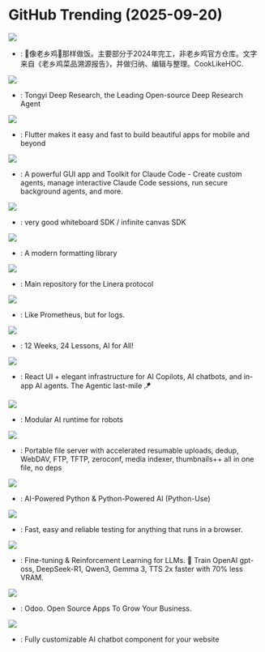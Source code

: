 # GitHub Trending (2025-09-20)

![](https://img.shields.io/badge/JavaScript-New%201-green?style=flat-square&logo=appveyor)
- [](https://github.comundefined): 🥢像老乡鸡🐔那样做饭。主要部分于2024年完工，非老乡鸡官方仓库。文字来自《老乡鸡菜品溯源报告》，并做归纳、编辑与整理。CookLikeHOC.

![](https://img.shields.io/badge/Python-New%201-green?style=flat-square&logo=appveyor)
- [](https://github.comundefined): Tongyi Deep Research, the Leading Open-source Deep Research Agent

![](https://img.shields.io/badge/Dart-New%20161-green?style=flat-square&logo=appveyor)
- [](https://github.comundefined): Flutter makes it easy and fast to build beautiful apps for mobile and beyond

![](https://img.shields.io/badge/TypeScript-New%2067-green?style=flat-square&logo=appveyor)
- [](https://github.comundefined): A powerful GUI app and Toolkit for Claude Code - Create custom agents, manage interactive Claude Code sessions, run secure background agents, and more.

![](https://img.shields.io/badge/TypeScript-New%2080-green?style=flat-square&logo=appveyor)
- [](https://github.comundefined): very good whiteboard SDK / infinite canvas SDK

![](https://img.shields.io/badge/C%2B%2B-New%2059-green?style=flat-square&logo=appveyor)
- [](https://github.comundefined): A modern formatting library

![](https://img.shields.io/badge/Rust-New%20486-green?style=flat-square&logo=appveyor)
- [](https://github.comundefined): Main repository for the Linera protocol

![](https://img.shields.io/badge/Go-New%205-green?style=flat-square&logo=appveyor)
- [](https://github.comundefined): Like Prometheus, but for logs.

![](https://img.shields.io/badge/Jupyter%20Notebook-New%20505-green?style=flat-square&logo=appveyor)
- [](https://github.comundefined): 12 Weeks, 24 Lessons, AI for All!

![](https://img.shields.io/badge/TypeScript-New%20326-green?style=flat-square&logo=appveyor)
- [](https://github.comundefined): React UI + elegant infrastructure for AI Copilots, AI chatbots, and in-app AI agents. The Agentic last-mile 🪁

![](https://img.shields.io/badge/Python-New%2049-green?style=flat-square&logo=appveyor)
- [](https://github.comundefined): Modular AI runtime for robots

![](https://img.shields.io/badge/Python-New%20131-green?style=flat-square&logo=appveyor)
- [](https://github.comundefined): Portable file server with accelerated resumable uploads, dedup, WebDAV, FTP, TFTP, zeroconf, media indexer, thumbnails++ all in one file, no deps

![](https://img.shields.io/badge/Python-New%2058-green?style=flat-square&logo=appveyor)
- [](https://github.comundefined): AI-Powered Python & Python-Powered AI (Python-Use)

![](https://img.shields.io/badge/TypeScript-New%2036-green?style=flat-square&logo=appveyor)
- [](https://github.comundefined): Fast, easy and reliable testing for anything that runs in a browser.

![](https://img.shields.io/badge/Python-New%2038-green?style=flat-square&logo=appveyor)
- [](https://github.comundefined): Fine-tuning & Reinforcement Learning for LLMs. 🦥 Train OpenAI gpt-oss, DeepSeek-R1, Qwen3, Gemma 3, TTS 2x faster with 70% less VRAM.

![](https://img.shields.io/badge/Python-New%2028-green?style=flat-square&logo=appveyor)
- [](https://github.comundefined): Odoo. Open Source Apps To Grow Your Business.

![](https://img.shields.io/badge/TypeScript-New%2031-green?style=flat-square&logo=appveyor)
- [](https://github.comundefined): Fully customizable AI chatbot component for your website

